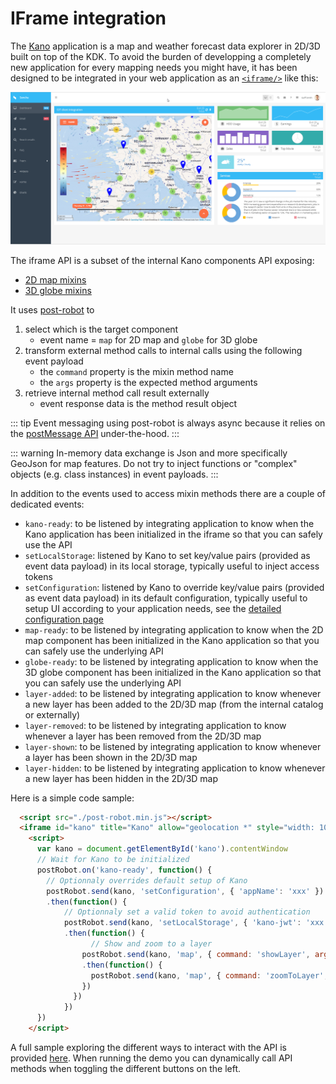 # IFrame integration

The [Kano](https://github.com/kalisio/kano) application is a map and weather forecast data explorer in 2D/3D built on top of the KDK. To avoid the burden of developping a completely new application for every mapping needs you might have, it has been designed to be integrated in your web application as an [`<iframe/>`](https://en.wikipedia.org/wiki/HTML_element#Frames) like this:

![Kano application integrated as an iframe](../../assets/kano-iframe.png)

The iframe API is a subset of the internal Kano components API exposing:
* [2D map mixins](../kmap/mixins.md#map)
* [3D globe mixins](../kmap/mixins.md#globe)

It uses [post-robot](https://github.com/krakenjs/post-robot) to
1. select which is the target component
    * event name = `map` for 2D map and `globe` for 3D globe 
2. transform external method calls to internal calls using the following event payload
    * the `command` property is the mixin method name
    * the `args` property is the expected method arguments
3. retrieve internal method call result externally
    * event response data is the method result object

::: tip
Event messaging using post-robot is always async because it relies on the [postMessage API](https://developer.mozilla.org/en-US/docs/Web/API/Window/postMessage) under-the-hood.
:::

::: warning
In-memory data exchange is Json and more specifically GeoJson for map features. Do not try to inject functions or "complex" objects (e.g. class instances) in event payloads.
:::

In addition to the events used to access mixin methods there are a couple of dedicated events:
* `kano-ready`: to be listened by integrating application to know when the Kano application has been initialized in the iframe so that you can safely use the API
* `setLocalStorage`: listened by Kano to set key/value pairs (provided as event data payload) in its local storage, typically useful to inject access tokens
* `setConfiguration`: listened by Kano to override key/value pairs (provided as event data payload) in its default configuration, typically useful to setup UI according to your application needs, see the [detailed configuration page](./configuration.md)
* `map-ready`: to be listened by integrating application to know when the 2D map component has been initialized in the Kano application so that you can safely use the underlying API
* `globe-ready`: to be listened by integrating application to know when the 3D globe component has been initialized in the Kano application so that you can safely use the underlying API
* `layer-added`: to be listened by integrating application to know whenever a new layer has been added to the 2D/3D map (from the internal catalog or externally)
* `layer-removed`: to be listened by integrating application to know whenever a layer has been removed from the 2D/3D map
* `layer-shown`: to be listened by integrating application to know whenever a layer has been shown in the 2D/3D map
* `layer-hidden`: to be listened by integrating application to know whenever a new layer has been hidden in the 2D/3D map

Here is a simple code sample:
```html
  <script src="./post-robot.min.js"></script>
  <iframe id="kano" title="Kano" allow="geolocation *" style="width: 1024px; height: 768px;" src="kano.kalisio.com">
	<script>
	  var kano = document.getElementById('kano').contentWindow
	  // Wait for Kano to be initialized
	  postRobot.on('kano-ready', function() {
	  	// Optionnaly overrides default setup of Kano
	  	postRobot.send(kano, 'setConfiguration', { 'appName': 'xxx' })
	  	.then(function() {
		  	// Optionnaly set a valid token to avoid authentication
		  	postRobot.send(kano, 'setLocalStorage', { 'kano-jwt': 'xxx' })
		  	.then(function() {
				  // Show and zoom to a layer
			    postRobot.send(kano, 'map', { command: 'showLayer', args: 'Layer name' })
			    .then(function() {
			      postRobot.send(kano, 'map', { command: 'zoomToLayer', args: 'Layer name' })
			    })
			  })
			})
	  })
	</script>
```

A full sample exploring the different ways to interact with the API is provided [here](https://github.com/kalisio/kano/blob/master/src/statics/iframe.html). When running the demo you can dynamically call API methods when toggling the different buttons on the left.

